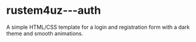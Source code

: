 # rustem4uz---auth
A simple HTML/CSS template for a login and registration form with a dark theme and smooth animations.
